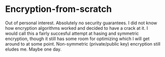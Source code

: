 # Encryption-from-scratch
Out of personal interest. Absolutely no security guarantees. I did not know how encryption algorithms worked and decided to have a crack at it. I would call this a fairly succesful attempt at hasing and symmetric encryption, though it still has some room for optimizing which I will get around to at some point. Non-symmetric (private/public key) encryption still eludes me. Maybe one day.
